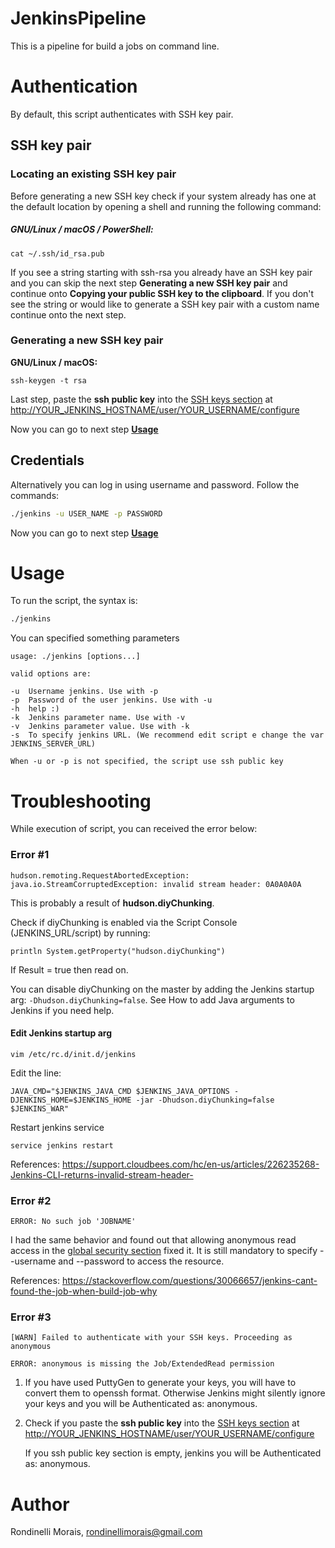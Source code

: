 # JenkinsPipeline
This is a pipeline for build a jobs on command line.

# Authentication
By default, this script authenticates with SSH key pair.

## SSH key pair

### Locating an existing SSH key pair
Before generating a new SSH key check if your system already has one
at the default location by opening a shell and running the following command:

##### GNU/Linux / macOS / PowerShell:
```
cat ~/.ssh/id_rsa.pub
```
If you see a string starting with ssh-rsa you already have an SSH key pair
and you can skip the next step **Generating a new SSH key pair**
and continue onto **Copying your public SSH key to the clipboard**.
If you don't see the string or would like to generate a SSH key pair with a
custom name continue onto the next step.

### Generating a new SSH key pair

**GNU/Linux / macOS:**
```
ssh-keygen -t rsa
```

Last step, paste the **ssh public key** into the [SSH keys section](https://jenkins.io/doc/book/resources/managing/cli-adding-ssh-public-keys.png) at [http://YOUR_JENKINS_HOSTNAME/user/YOUR_USERNAME/configure](http://YOUR_JENKINS_HOSTNAME/user/YOUR_USERNAME/configure)

Now you can go to next step [**Usage**](#usage)

## Credentials
Alternatively you can log in using username and password. Follow the commands:

```bash
./jenkins -u USER_NAME -p PASSWORD
```

Now you can go to next step [**Usage**](#usage)

# Usage
To run the script, the syntax is:

```bash
./jenkins
```

You can specified something parameters

```none
usage: ./jenkins [options...]

valid options are:

-u  Username jenkins. Use with -p
-p  Password of the user jenkins. Use with -u
-h  help :)
-k  Jenkins parameter name. Use with -v
-v  Jenkins parameter value. Use with -k
-s  To specify jenkins URL. (We recommend edit script e change the var JENKINS_SERVER_URL)

When -u or -p is not specified, the script use ssh public key
```

# Troubleshooting
While execution of script, you can received the error below:

### Error #1
```
hudson.remoting.RequestAbortedException: java.io.StreamCorruptedException: invalid stream header: 0A0A0A0A
```

This is probably a result of **hudson.diyChunking**.

Check if diyChunking is enabled via the Script Console (JENKINS_URL/script) by running:

```
println System.getProperty("hudson.diyChunking")
```

If Result = true then read on.

You can disable diyChunking on the master by adding the Jenkins startup arg: `-Dhudson.diyChunking=false`. See How to add Java arguments to Jenkins if you need help.

#### Edit Jenkins startup arg
```
vim /etc/rc.d/init.d/jenkins
```
Edit the line:
```
JAVA_CMD="$JENKINS_JAVA_CMD $JENKINS_JAVA_OPTIONS -DJENKINS_HOME=$JENKINS_HOME -jar -Dhudson.diyChunking=false $JENKINS_WAR"
```
Restart jenkins service
```
service jenkins restart
```

References: https://support.cloudbees.com/hc/en-us/articles/226235268-Jenkins-CLI-returns-invalid-stream-header-

### Error #2
```
ERROR: No such job 'JOBNAME'
```

I had the same behavior and found out that allowing anonymous read access in the [global security section](https://i.stack.imgur.com/FEO2W.png) fixed it. It is still mandatory to specify --username and --password to access the resource.

References: https://stackoverflow.com/questions/30066657/jenkins-cant-found-the-job-when-build-job-why

### Error #3
```
[WARN] Failed to authenticate with your SSH keys. Proceeding as anonymous

ERROR: anonymous is missing the Job/ExtendedRead permission
```

1. If you have used PuttyGen to generate your keys, you will have to convert them to openssh format. Otherwise Jenkins might silently ignore your keys and you will be Authenticated as: anonymous.

2. Check if you paste the **ssh public key** into the [SSH keys section](https://jenkins.io/doc/book/resources/managing/cli-adding-ssh-public-keys.png) at [http://YOUR_JENKINS_HOSTNAME/user/YOUR_USERNAME/configure](http://YOUR_JENKINS_HOSTNAME/user/YOUR_USERNAME/configure)

   If you ssh public key section is empty, jenkins you will be Authenticated as: anonymous.

# Author
Rondinelli Morais, rondinellimorais@gmail.com
